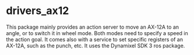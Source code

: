 # drivers_ax12

This package mainly provides an action server to move an AX-12A to an angle, or to switch it in wheel mode. Both modes need to specify a speed in the action goal.
It comes also with a service to set specific registers of an AX-12A, such as the punch, etc. It uses the Dynamixel SDK 3 ros package.